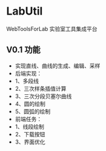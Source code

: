 # LabUtil
WebToolsForLab
实验室工具集成平台

## V0.1 功能
+ 实现直线、曲线的生成、编辑、采样
+ 后端实现：
+   1、多段线
+   2、三次样条插值计算
+   3、三次分段贝塞尔曲线
+   4、圆的绘制
+   5、圆弧的绘制
+ 前端任务：
+   1、线段绘制
+   2、下载按钮
+   3、界面优化
